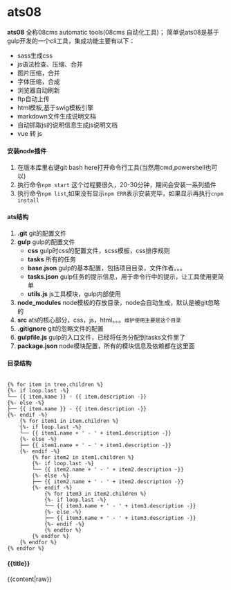 # ats08
**ats08** 全称08cms automatic tools(08cms 自动化工具)；
简单说ats08是基于gulp开发的一个cli工具，集成功能主要有以下：

- sass生成css
- js语法检查、压缩、合并
- 图片压缩，合并
- 字体压缩，合成
- 浏览器自动刷新
- ftp自动上传
- html模板,基于swig模板引擎
- markdown文件生成说明文档
- 自动抓取js的说明信息生成js说明文档
- vue 转 js

#### 安装node插件
1. 在版本库里右键git bash here打开命令行工具(当然用cmd,powershell也可以)
1. 执行命令`npm start` 这个过程要很久，20-30分钟，期间会安装一系列插件
1. 执行命令`npm list`,如果没有显示`npm ERR`表示安装完毕，如果显示再执行`cnpm install`
#### ats结构
1. **.git** git的配置文件
1. **gulp** gulp的配置文件
    - **css** gulp时css的配置文件，scss模板，css排序规则
    - **tasks** 所有的任务
    - **base.json** gulp的基本配置，包括项目目录，文件作者。。。
    - **tasks.json** gulp任务的提示信息，用于命令行中的提示，让工具使用更简单
    - **utils.js** js工具模块，gulp内部使用
1. **node_modules** node模板的存放目录，node会自动生成，默认是被git忽略的
1. **src** ats的核心部分，css，js，html。。。`维护使用主要是这个目录`
1. **.gitignore** git的忽略文件的配置
1. **gulpfile.js** gulp的入口文件，已经将任务分配到tasks文件里了
1. **package.json** node模块配置，所有的模块信息及依赖都在这里面

#### 目录结构

```text
    
{% for item in tree.children %}
{%- if loop.last -%}
└── {{ item.name }} - {{ item.description -}}
{%- else -%}
├── {{ item.name }} - {{ item.description -}}
{%- endif -%}
    {% for item1 in item.children %}
    {%- if loop.last -%}
    └── {{ item1.name + ' - ' + item1.description -}}
    {%- else -%}
    ├── {{ item1.name + ' - ' + item1.description -}}
    {%- endif -%}
        {% for item2 in item1.children %}
        {%- if loop.last -%}
        └── {{ item2.name + ' - ' + item2.description -}}
        {%- else -%}
        ├── {{ item2.name + ' - ' + item2.description -}}
        {%- endif -%}
            {% for item3 in item2.children %}
            {%- if loop.last -%}
            └── {{ item3.name + ' - ' + item3.description -}}
            {%- else -%}
            ├── {{ item3.name + ' - ' + item3.description -}}
            {%- endif -%}
            {% endfor %}
        {% endfor %}
    {% endfor %}
{% endfor %}
```

#### {{title}}
{{content|raw}}